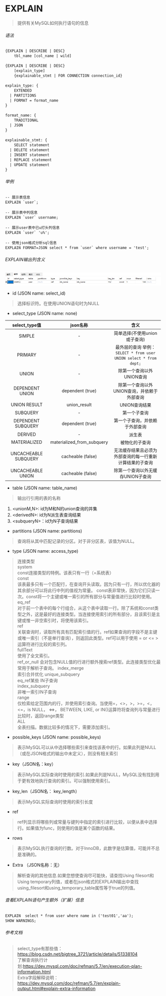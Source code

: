 # EXPLAIN
> 提供有关MySQL如何执行语句的信息
###### 语法

```
{EXPLAIN | DESCRIBE | DESC}
    tbl_name [col_name | wild]

{EXPLAIN | DESCRIBE | DESC}
    [explain_type]
    {explainable_stmt | FOR CONNECTION connection_id}

explain_type: {
    EXTENDED
  | PARTITIONS
  | FORMAT = format_name
}

format_name: {
    TRADITIONAL
  | JSON
}

explainable_stmt: {
    SELECT statement
  | DELETE statement
  | INSERT statement
  | REPLACE statement
  | UPDATE statement
}
```
###### 举例
```
-- 展示表信息
EXPLAIN `user`;

-- 展示表中列信息
EXPLAIN `user` username;

-- 展示user表中已u打头列信息
EXPLAIN `user` 'u%';

-- 使用json格式分析sql信息
EXPLAIN FORMAT=JSON select * from `user` where username = 'test';

```
###### EXPLAIN输出列含义

![EXPLAIN输出列](https://github.com/jsjchai/study-notes/blob/master/2019/mysql/EXPLAIN/EXPLAIN%E8%BE%93%E5%87%BA%E5%88%97.png)
* id (JSON name: select_id)

>选择标识符。在使用UNION语句时为NULL

* select_type (JSON name: none)

|select_type值|json名称| 含义 |
 | :-----:|  :-----: | :-----: |
 |SIMPLE|- |简单选择(不使用union或子查询)|
 |PRIMARY|- |最外层的查询 举例：```SELECT * from user UNION select * from dept;```|
 |UNION|- |除第一个查询以外UNION查询|
 |DEPENDENT UNION|	dependent (true) |除第一个查询以外UNION查询，并依赖于外部查询|
 |UNION RESULT|union_result |UNION查询结果|
 |SUBQUERY|-|第一个子查询|
 |DEPENDENT SUBQUERY|	dependent (true)|第一个子查询，并依赖于外部查询|
 |DERIVED|-|派生表|
 |MATERIALIZED|materialized_from_subquery|被物化的子查询|
 |UNCACHEABLE SUBQUERY|cacheable (false)|无法缓存结果且必须为外部查询的每一行重新计算结果的子查询|
 |UNCACHEABLE UNION|cacheable (false)|除第一个查询以外无缓存UNION子查询|

* table (JSON name: table_name)
>输出行引用的表的名称

 1. &lt;unionM,N&gt;: id为M和N的union查询的并集
 2. &lt;derivedN&gt;: id为N派生表查询结果
 3. &lt;subqueryN&gt;：id为N子查询结果
* partitions (JSON name: partitions)
>查询将从其中匹配记录的分区。对于非分区表，该值为NULL。
* type (JSON name: access_type)
>连接类型<br>
system<br>
const连接类型的特例。该表只有一行（=系统表）<br>
const<br>
该表最多只有一个匹配行，在查询开头读取。因为只有一行，所以优化器的其余部分可以将此行中列的值视为常量。 const表非常快，因为它们只读一次。const将一个主键或唯一索引的所有部分与常量值进行比较时使用。<br>
eq_ref<br>
对于前一个表中的每个行组合，从这个表中读取一行。除了系统和const类型之外，这是最好的连接类型。当连接使用索引的所有部分，且该索引是主键或惟一非空索引时，将使用该索引。<br>
ref<br>
关联查询时，读取所有具有匹配索引值的行。ref如果查询的字段不是主键或唯一索引（不是单行查询），则返回此类型。ref可以用于使用 = or <= > 运算符进行比较的索引列。<br>
fullText<br>
使用了全文索引。<br>
ref_or_null
会对包含NULL值的行进行额外搜索ref类型。此连接类型优化最常用于解析子查询。
index_merge<br>
索引合并优化
unique_subquery<br>
eq_ref某些 IN子查询<br>
index_subquery<br>
非唯一索引IN子查询<br>
range<br>
仅检索给定范围内的行，并使用索引查询。当使用=，<>，>，>=，<，<=，is NULL， <=>， BETWEEN, LIKE, or IN()运算符将查询列与常量进行比较时，返回range类型<br>
ALL<br>
全表扫描。数据比较多的情况下，需要添加索引。

* possible_keys (JSON name: possible_keys)
>表示MySQL可以从中选择哪些索引来查找该表中的行。如果此列是NULL（或在JSON格式的输出中未定义），则没有相关索引

* key（JSON名：key）
>表示MySQL实际查询时使用的索引.如果此列是NULL，MySQL没有找到用于更有效地执行查询的索引。可以强制使用索引。

* key_len（JSON名： key_length）
>表示MySQL实际查询时使用的索引长度

* ref
>ref列显示将哪些列或常量与键列中指定的索引进行比较，以便从表中选择行。如果值为func，则使用的值是某个函数的结果。

* rows
>表示MySQL执行查询的行数。对于InnoDB，此数字是估算值，可能并不总是准确的。

* Extra （JSON名称：无）
>解析查询的其他信息.如果您想使查询尽可能快，请查找Using filesort和Using temporary列值，或者在json格式的EXPLAIN输出中查找using_filesort和using_temporary_table属性等于true的列值。

###### 查看EXPLAIN语句产生额外（扩展）信息
```
EXPLAIN  select * from user where name in ('test01','aa');
SHOW WARNINGS;
```




###### 参考文档

>select_type有那些值：https://blog.csdn.net/bigtree_3721/article/details/51338104<br>
了解查询执行计划:https://dev.mysql.com/doc/refman/5.7/en/execution-plan-information.html<br>
Extra字段解释说明：https://dev.mysql.com/doc/refman/5.7/en/explain-output.html#explain-extra-information
